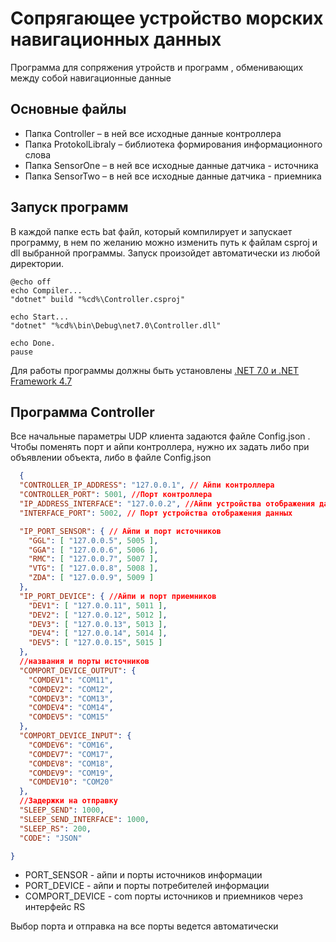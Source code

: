 # Сопрягающее устройство морских навигационных данных

Программа для сопряжения утройств и программ , обменивающих между собой навигационные данные 

## Основные файлы
- Папка Controller – в ней все исходные данные контроллера 
- Папка ProtokolLibraly – библиотека формирования информационного слова
- Папка SensorOne – в ней все исходные данные датчика - источника 
- Папка SensorTwo – в ней все исходные данные датчика - приемника

## Запуск программ 
В каждой папке есть bat файл, который компилирует и запускает программу, в нем по желанию можно изменить путь к файлам csproj и dll выбранной программы.
Запуск произойдет автоматически из любой директории.
```
@echo off
echo Compiler...
"dotnet" build "%cd%\Controller.csproj"

echo Start...
"dotnet" "%cd%\bin\Debug\net7.0\Controller.dll"

echo Done.
pause
```

Для работы программы должны быть установлены [.NET 7.0 и .NET Framework 4.7](https://dotnet.microsoft.com/en-us/download/visual-studio-sdks)


## Программа Controller

Все начальные параметры UDP клиента задаются файле Config.json .
Чтобы поменять порт и айпи контроллера, нужно их задать либо при объявлении объекта, либо в файле Config.json


```JSON 
  {
  "CONTROLLER_IP_ADDRESS": "127.0.0.1", // Айпи контроллера 
  "CONTROLLER_PORT": 5001, //Порт контроллера 
  "IP_ADDRESS_INTERFACE": "127.0.0.2", //Айпи устройства отображения данных
  "INTERFACE_PORT": 5002, // Порт устройства отображения данных

  "IP_PORT_SENSOR": { // Айпи и порт источников
    "GGL": [ "127.0.0.5", 5005 ],
    "GGA": [ "127.0.0.6", 5006 ],
    "RMC": [ "127.0.0.7", 5007 ],
    "VTG": [ "127.0.0.8", 5008 ],
    "ZDA": [ "127.0.0.9", 5009 ]
  },
  "IP_PORT_DEVICE": { //Айпи и порт приемников 
    "DEV1": [ "127.0.0.11", 5011 ],
    "DEV2": [ "127.0.0.12", 5012 ],
    "DEV3": [ "127.0.0.13", 5013 ],
    "DEV4": [ "127.0.0.14", 5014 ],
    "DEV5": [ "127.0.0.15", 5015 ]
  },
  //названия и порты источников 
  "COMPORT_DEVICE_OUTPUT": {
    "COMDEV1": "COM11",
    "COMDEV2": "COM12",
    "COMDEV3": "COM13",
    "COMDEV4": "COM14",
    "COMDEV5": "COM15"
  },
  "COMPORT_DEVICE_INPUT": {
    "COMDEV6": "COM16",
    "COMDEV7": "COM17",
    "COMDEV8": "COM18",
    "COMDEV9": "COM19",
    "COMDEV10": "COM20"
  },
  //Задержки на отправку
  "SLEEP_SEND": 1000,
  "SLEEP_SEND_INTERFACE": 1000,
  "SLEEP_RS": 200,
  "CODE": "JSON"

}
```

- PORT_SENSOR - айпи и порты источников информации 
- PORT_DEVICE - айпи и порты потребителей информации 
- COMPORT_DEVICE - com порты источников и приемников через интерфейс RS

Выбор порта и отправка на все порты ведется автоматически


















